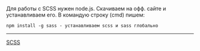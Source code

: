 Для работы с SCSS нужен node.js. Скачиваем на офф. сайте и устанавливаем его.
В командую строку (cmd) пишем:
```
npm install -g sass - устанавливаем scss и sass глобально
```

---
[SCSS](SCSS)